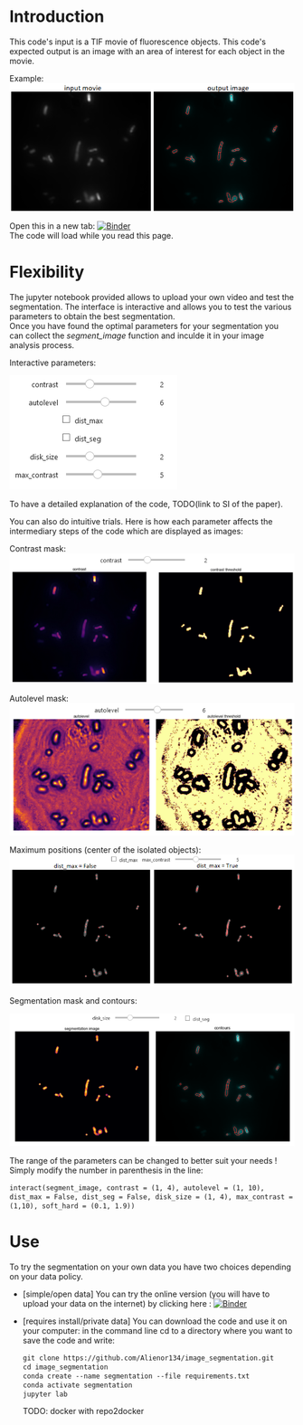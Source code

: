 # Introduction

This code's input is a TIF movie of fluorescence objects. 
This code's expected output is an image with an area of interest for each object in the movie.

Example: 
![image](images/contours.png)

Open this in a new tab: [![Binder](https://mybinder.org/badge_logo.svg)](https://mybinder.org/v2/gh/Alienor134/image_segmentation/main?urlpath=lab)  
 The code will load while you read this page.
# Flexibility

The jupyter notebook provided allows to upload your own video and test the segmentation. The interface is interactive and allows you to test the various parameters to obtain the best segmentation.  
Once you have found the optimal parameters for your segmentation you can collect the *segment_image* function and inculde it in your image analysis process.

Interactive parameters: 

![widget](images/widget.png)

To have a detailed explanation of the code, TODO(link to SI of the paper).

You can also do intuitive trials. Here is how each parameter affects the intermediary steps of the code which are displayed as images:   

Contrast mask:   
![contrast](images/contrast.png)
  

Autolevel mask:   
![autolevel](images/autolevel.png)
  

Maximum positions (center of the isolated objects):  
![maximum](images/dist_max.png)
  

Segmentation mask and contours:  

![segmentation](images/watershed.png)
  

The range of the parameters can be changed to better suit your needs !
Simply modify the number in parenthesis in the line: 

```
interact(segment_image, contrast = (1, 4), autolevel = (1, 10), dist_max = False, dist_seg = False, disk_size = (1, 4), max_contrast = (1,10), soft_hard = (0.1, 1.9))
```



# Use

To try the segmentation on your own data you have two choices depending on your data policy. 
- [simple/open data] You can try the online version (you will have to upload your data on the internet) by clicking here :  [![Binder](https://mybinder.org/badge_logo.svg)](https://mybinder.org/v2/gh/Alienor134/image_segmentation/main?urlpath=lab)

- [requires install/private data] You can download the code and use it on your computer: 
in the command line cd to a directory where you want to save the code and write:
  ```
  git clone https://github.com/Alienor134/image_segmentation.git
  cd image_segmentation
  conda create --name segmentation --file requirements.txt
  conda activate segmentation
  jupyter lab
  ```

  TODO: docker with repo2docker


